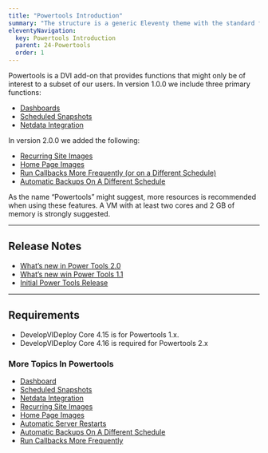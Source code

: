 ```yaml
---
title: "Powertools Introduction"
summary: "The structure is a generic Eleventy theme with the standard folder and file names."
eleventyNavigation:
  key: Powertools Introduction
  parent: 24-Powertools
  order: 1
---
```

Powertools is a DVI add-on that provides functions that might only be of interest to a subset of our users. In version 1.0.0 we include three primary functions:

*   [Dashboards](https://web.archive.org/web/20240420012757/https://wpclouddeploy.com/documentation/powertools/dashboard/)
*   [Scheduled Snapshots](https://web.archive.org/web/20240420012757/https://wpclouddeploy.com/documentation/powertools/scheduled-snapshots/)
*   [Netdata Integration](https://web.archive.org/web/20240420012757/https://wpclouddeploy.com/documentation/powertools/netdata-integration/)

In version 2.0.0 we added the following:

*   [Recurring Site Images](https://web.archive.org/web/20240420012757/https://wpclouddeploy.com/documentation/powertools/recurring-site-images/)
*   [Home Page Images](https://web.archive.org/web/20240420012757/https://wpclouddeploy.com/documentation/powertools/home-page-images/)
*   [Run Callbacks More Frequently (or on a Different Schedule)](https://web.archive.org/web/20240420012757/https://wpclouddeploy.com/documentation/powertools/run-callbacks-more-frequently/)
*   [Automatic Backups On A Different Schedule](https://web.archive.org/web/20240420012757/https://wpclouddeploy.com/documentation/powertools/automatic-backups-on-a-different-schedule/)

As the name “Powertools” might suggest, more resources is recommended when using these features. A VM with at least two cores and 2 GB of memory is strongly suggested.

- - -

## Release Notes

*   [What’s new in Power Tools 2.0](https://web.archive.org/web/20240420012757/https://wpclouddeploy.com/whats-new-in-power-tools-2-0/)
*   [What’s new win Power Tools 1.1](https://web.archive.org/web/20240420012757/https://wpclouddeploy.com/whats-new-in-powertools-1-1/)
*   [Initial Power Tools Release](https://web.archive.org/web/20240420012757/https://wpclouddeploy.com/new-addon-power-tools/)

- - -

## Requirements

*   DevelopVIDeploy Core 4.15 is for Powertools 1.x.
*   DevelopVIDeploy Core 4.16 is required for Powertools 2.x

### More Topics In Powertools

*   [Dashboard](https://web.archive.org/web/20240420012757/https://wpclouddeploy.com/documentation/powertools/dashboard/)
*   [Scheduled Snapshots](https://web.archive.org/web/20240420012757/https://wpclouddeploy.com/documentation/powertools/scheduled-snapshots/)
*   [Netdata Integration](https://web.archive.org/web/20240420012757/https://wpclouddeploy.com/documentation/powertools/netdata-integration/)
*   [Recurring Site Images](https://web.archive.org/web/20240420012757/https://wpclouddeploy.com/documentation/powertools/recurring-site-images/)
*   [Home Page Images](https://web.archive.org/web/20240420012757/https://wpclouddeploy.com/documentation/powertools/home-page-images/)
*   [Automatic Server Restarts](https://web.archive.org/web/20240420012757/https://wpclouddeploy.com/documentation/powertools/automatic-server-restarts/)
*   [Automatic Backups On A Different Schedule](https://web.archive.org/web/20240420012757/https://wpclouddeploy.com/documentation/powertools/automatic-backups-on-a-different-schedule/)
*   [Run Callbacks More Frequently](https://web.archive.org/web/20240420012757/https://wpclouddeploy.com/documentation/powertools/run-callbacks-more-frequently/)
